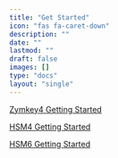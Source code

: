 ```yaml
---
title: "Get Started"
icon: "fas fa-caret-down"
description: ""
date: ""
lastmod: ""
draft: false
images: []
type: "docs"
layout: "single"
---
```


<p><a href="https://docs.zymbit.com/getting-started/zymkey4">Zymkey4 Getting Started</a></p>
<p><a href="https://docs.zymbit.com/getting-started/hsm4">HSM4 Getting Started</a></p>
<p><a href="https://docs.zymbit.com/getting-started/hsm6">HSM6 Getting Started</a></p>
